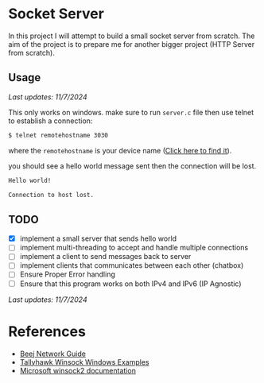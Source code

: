 # Socket Server

In this project I will attempt to build a small socket
server from scratch. The aim of the project is to prepare 
me for another bigger project (HTTP Server from scratch).

## Usage
*Last updates: 11/7/2024*

This only works on windows. make sure to run `server.c` file then use telnet to establish a connection:
```bash
$ telnet remotehostname 3030
```
where the `remotehostname` is your device name ([Click here to find it](https://answers.microsoft.com/en-us/windows/forum/all/find-the-name-of-my-computer/12f6a4cc-845d-4163-aae8-ef0223f3104a)).

you should see a hello world message sent then the connection will be lost.
```bash
Hello world!

Connection to host lost.
```

## TODO
 - [x] implement a small server that sends hello world
 - [ ] implement multi-threading to accept and handle multiple connections
 - [ ] implement a client to send messages back to server
 - [ ] implement clients that communicates between each other (chatbox)
 - [ ] Ensure Proper Error handling
 - [ ] Ensure that this program works on both IPv4 and IPv6 (IP Agnostic)

*Last updates: 11/7/2024*

# References
 - [Beej Network Guide](https://beej.us/guide/bgnet/)
 - [Tallyhawk Winsock Windows Examples](https://www.tallyhawk.net/WinsockExamples/)
 - [Microsoft winsock2 documentation](https://learn.microsoft.com/en-us/windows/win32/api/winsock2/)
